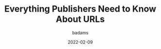 ---
author: badams
date: 2022-02-09
permalink: false
tags:
  - seo
  - naming
target_url: https://www.seoforgooglenews.com/p/everything-urls-news-publishers
title: Everything Publishers Need to Know About URLs
---